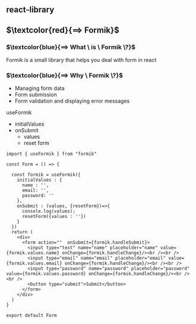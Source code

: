 ## react-library


## $\textcolor{red}{==> Formik}$


### $\textcolor{blue}{==> What \ is \ Formik \?}$
Formik is a small library that helps you deal with form in react


### $\textcolor{blue}{==> Why \ Formik \?}$
- Managing form data
- Form submission
- Form validation and displaying error messages


useFormik
- initialValues
- onSubmit
  - values
  - reset form


```
import { useFormik } from "formik"

const Form = () => {
  
  const formik = useFormik({
    initialValues : {
      name : '',
      email: '',
      password: ''
    },
    onSubmit : (values, {resetForm})=>{
      console.log(values);
      resetForm({values : ''})
    }
  })
  return (
    <div>
      <form action=""  onSubmit={formik.handleSubmit}>
        <input type="text" name="name" placeholder="name" value={formik.values.name} onChange={formik.handleChange}/><br /><br />
        <input type="email" name="email" placeholder="email" value={formik.values.email} onChange={formik.handleChange}/><br /><br />
        <input type="password" name="password" placeholder="password" value={formik.values.password} onChange={formik.handleChange}/><br /><br />
        <button type="submit">Submit</button>
      </form>
    </div>
  )
}

export default Form

```
























